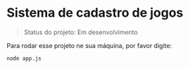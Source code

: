 # Sistema de cadastro de jogos

> Status do projeto: Em desenvolvimento

Para rodar esse projeto ne sua máquina, por favor digite:

```
node app.js
```
